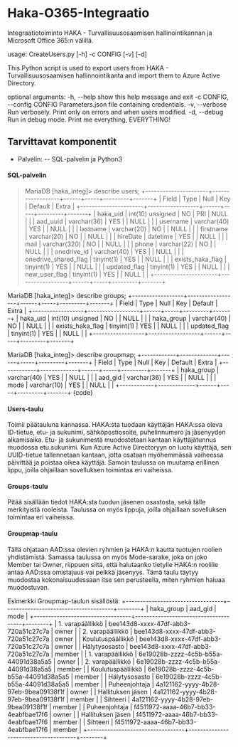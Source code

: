 # Haka-O365-Integraatio
Integraatiotoiminto HAKA - Turvallisuusosaamisen hallinointikannan ja Microsoft Office 365:n välillä.

usage: CreateUsers.py [-h] -c CONFIG [-v] [-d]

This Python script is used to export users from HAKA - Turvallisuusosaamisen
hallinnointikanta and import them to Azure Active Directory.

optional arguments:
  -h, --help            show this help message and exit
  -c CONFIG, --config CONFIG
                        Parameters.json file containing credentials.
  -v, --verbose         Run verbosely. Print only on errors and when users
                        modified.
  -d, --debug           Run in debug mode. Print me everything, EVERYTHING!

## Tarvittavat komponentit
- Palvelin:
-- SQL-palvelin ja Python3

#### SQL-palvelin


>MariaDB [haka_integ]> describe users;
>+----------------------+------------------+------+-----+---------+-------+
>| Field                | Type             | Null | Key | Default | Extra |
>+----------------------+------------------+------+-----+---------+-------+
>| haka_uid             | int(10) unsigned | NO   | PRI | NULL    |       |
>| aad_uuid             | varchar(36)      | YES  |     | NULL    |       |
>| username             | varchar(40)      | YES  |     | NULL    |       |
>| lastname             | varchar(20)      | NO   |     | NULL    |       |
>| firstname            | varchar(20)      | NO   |     | NULL    |       |
>| hireDate             | datetime         | YES  |     | NULL    |       |
>| mail                 | varchar(320)     | NO   |     | NULL    |       |
>| phone                | varchar(22)      | NO   |     | NULL    |       |
>| onedrive_id          | varchar(40)      | YES  |     | NULL    |       |
>| onedrive_shared_flag | tinyint(1)       | YES  |     | NULL    |       |
>| exists_haka_flag     | tinyint(1)       | YES  |     | NULL    |       |
>| updated_flag         | tinyint(1)       | YES  |     | NULL    |       |
>| new_user_flag        | tinyint(1)       | YES  |     | NULL    |       |
>+----------------------+------------------+------+-----+---------+-------+

MariaDB [haka_integ]> describe groups;
+------------------+------------------+------+-----+---------+-------+
| Field            | Type             | Null | Key | Default | Extra |
+------------------+------------------+------+-----+---------+-------+
| haka_uid         | int(10) unsigned | NO   |     | NULL    |       |
| haka_group       | varchar(40)      | NO   |     | NULL    |       |
| exists_haka_flag | tinyint(1)       | YES  |     | NULL    |       |
| updated_flag     | tinyint(1)       | YES  |     | NULL    |       |
+------------------+------------------+------+-----+---------+-------+

MariaDB [haka_integ]> describe groupmap;
+------------+-------------+------+-----+---------+-------+
| Field      | Type        | Null | Key | Default | Extra |
+------------+-------------+------+-----+---------+-------+
| haka_group | varchar(40) | YES  |     | NULL    |       |
| aad_gid    | varchar(36) | YES  |     | NULL    |       |
| mode       | varchar(10) | YES  |     | NULL    |       |
+------------+-------------+------+-----+---------+-------+
{code}

#### Users-taulu
Toimii päätauluna kannassa. HAKA:sta tuodaan käyttäjän HAKA:ssa oleva ID-tietue, etu- ja sukunimi, sähköpostiosoite, puhelinnumero ja jäsenyyden alkamisaika. Etu- ja sukunimestä muodostetaan kantaan käyttäjätunnus muodossa etu.sukunimi. Kun Azure Active Directoryyn on luotu käyttäjä, sen UUID-tietue tallennetaan kantaan, jotta osataan myöhemmässä vaiheessa päivittää ja poistaa oikea käyttäjä. Samoin taulussa on muutama erillinen lippu, joilla ohjaillaan sovelluksen toimintaa eri vaiheissa.

#### Groups-taulu
Pitää sisällään tiedot HAKA:sta tuodun jäsenen osastosta, sekä tälle merkityistä rooleista. Taulussa on myös lippuja, joilla ohjaillaan sovelluksen toimintaa eri vaiheissa.

#### Groupmap-taulu
Tällä ohjataan AAD:ssa olevien ryhmien ja HAKA:n kautta tuotujen roolien yhdistämistä. Samassa taulussa on myös Mode-sarake, joka on joko Member tai Owner, riippuen siitä, että halutaanko tietylle HAKA:n roolille antaa AAD:ssa omistajuus vai pelkkä jäsenyys. Tämä taulu täytyy muodostaa kokonaisuudessaan itse sen perusteella, miten ryhmien haluaa muodostuvan.

Esimerkki Groupmap-taulun sisällöstä:
+----------------------------------+--------------------------------------+--------+
| haka_group                       | aad_gid                              | mode   |
+----------------------------------+--------------------------------------+--------+
| 1. varapäällikkö                 | bee143d8-xxxx-47df-abb3-720a51c27c7a | owner  |
| 2. varapäällikkö                 | bee143d8-xxxx-47df-abb3-720a51c27c7a | owner  |
| Koulutuspäällikkö                | bee143d8-xxxx-47df-abb3-720a51c27c7a | owner  |
| Hälytysosasto                    | bee143d8-xxxx-47df-abb3-720a51c27c7a | member |
| 1. varapäällikkö                 | 6e19028b-zzzz-4c5b-b55a-44091d38a5a5 | owner  |
| 2. varapäällikkö                 | 6e19028b-zzzz-4c5b-b55a-44091d38a5a5 | member |
| Koulutuspäällikkö                | 6e19028b-zzzz-4c5b-b55a-44091d38a5a5 | member |
| Hälytysosasto                    | 6e19028b-zzzz-4c5b-b55a-44091d38a5a5 | member |
| Puheenjohtaja                    | 4a121162-yyyy-4b28-97eb-9bea09138f1f | owner  |
| Hallituksen jäsen                | 4a121162-yyyy-4b28-97eb-9bea09138f1f | member |
| Sihteeri                         | 4a121162-yyyy-4b28-97eb-9bea09138f1f | member |
| Puheenjohtaja                    | f4511972-aaaa-46b7-bb33-4eabfbae17f6 | owner  |
| Hallituksen jäsen                | f4511972-aaaa-46b7-bb33-4eabfbae17f6 | member |
| Sihteeri                         | f4511972-aaaa-46b7-bb33-4eabfbae17f6 | member |
+----------------------------------+--------------------------------------+--------+

